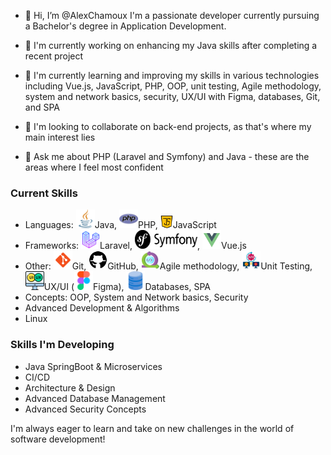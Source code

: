 - 👋 Hi, I’m @AlexChamoux
I'm a passionate developer currently pursuing a Bachelor's degree in Application Development.

- 🔭 I'm currently working on enhancing my Java skills after completing a recent project
- 🌱 I'm currently learning and improving my skills in various technologies including Vue.js, JavaScript, PHP, OOP, unit testing, Agile methodology, system and network basics, security, UX/UI with Figma, databases, Git, and SPA
- 👯 I'm looking to collaborate on back-end projects, as that's where my main interest lies
- 💬 Ask me about PHP (Laravel and Symfony) and Java - these are the areas where I feel most confident

### Current Skills

- Languages: <img src="https://github.com/AlexChamoux/AlexChamoux/blob/main/Logos/java.png" alt="Java Logo" width="30" height="30">Java, <img src="https://github.com/AlexChamoux/AlexChamoux/blob/main/Logos/php.png" alt="php Logo" width="30" height="30">PHP, <img src="https://github.com/AlexChamoux/AlexChamoux/blob/main/Logos/script-java.png" alt="JS Logo" width="20" height="20">JavaScript
- Frameworks: <img src="https://github.com/AlexChamoux/AlexChamoux/blob/main/Logos/icons8-laravel-64.png" alt="laravel Logo" width="30" height="30">Laravel, <img src="https://github.com/AlexChamoux/AlexChamoux/blob/main/Logos/symfony_black_02.png" alt="symfony Logo" width="100" height="30">, <img src="https://github.com/AlexChamoux/AlexChamoux/blob/main/Logos/icons8-vue-js-48.png" alt="view Logo" width="30" height="30">Vue.js
- Other: <img src="https://github.com/AlexChamoux/AlexChamoux/blob/main/Logos/icons8-git-48.png" alt="git Logo" width="30" height="30">Git, <img src="https://github.com/AlexChamoux/AlexChamoux/blob/main/Logos/icons8-github-50.png" alt="github Logo" width="30" height="30">GitHub, <img src="https://github.com/AlexChamoux/AlexChamoux/blob/main/Logos/icons8-agile-64.png" alt="agile Logo" width="30" height="30">Agile methodology, <img src="https://github.com/AlexChamoux/AlexChamoux/blob/main/Logos/unit-testing.png" alt="test Logo" width="30" height="30">Unit Testing, <img src="https://github.com/AlexChamoux/AlexChamoux/blob/main/Logos/ui.png" alt="ux-ui Logo" width="30" height="30">UX/UI (<img src="https://github.com/AlexChamoux/AlexChamoux/blob/main/Logos/figma.png" alt="figma Logo" width="30" height="30">Figma), <img src="https://github.com/AlexChamoux/AlexChamoux/blob/main/Logos/database.png" alt="database Logo" width="30" height="30">Databases, SPA
- Concepts: OOP, System and Network basics, Security
- Advanced Development & Algorithms
- Linux

### Skills I'm Developing

- Java SpringBoot & Microservices
- CI/CD
- Architecture & Design
- Advanced Database Management
- Advanced Security Concepts

I'm always eager to learn and take on new challenges in the world of software development!

<!---
AlexChamoux/AlexChamoux is a ✨ special ✨ repository because its `README.md` (this file) appears on your GitHub profile.
You can click the Preview link to take a look at your changes.
--->

